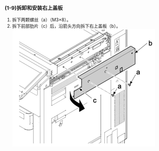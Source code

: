 ### (1-9)拆卸和安装右上盖板  
1. 拆下两颗螺丝（a）（M3×8）。  
2. 拆下前部肋片（c）后，沿箭头方向拆下右上盖板（b）。  
![](./image/image-18.png) 